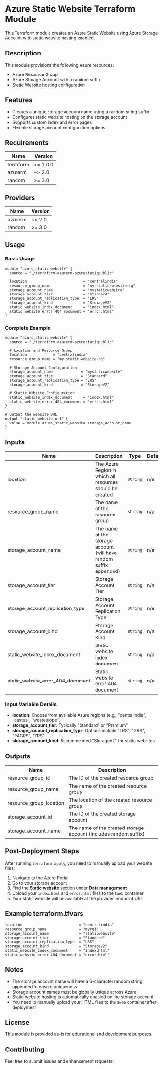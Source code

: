 # Azure Static Website Terraform Module

This Terraform module creates an Azure Static Website using Azure Storage Account with static website hosting enabled.

## Description

This module provisions the following Azure resources:
- Azure Resource Group
- Azure Storage Account with a random suffix
- Static Website hosting configuration

## Features

- Creates a unique storage account name using a random string suffix
- Configures static website hosting on the storage account
- Supports custom index and error pages
- Flexible storage account configuration options

## Requirements

| Name | Version |
|------|---------|
| terraform | >= 1.0.0 |
| azurerm | ~> 2.0 |
| random | >= 3.0 |

## Providers

| Name | Version |
|------|---------|
| azurerm | ~> 2.0 |
| random | >= 3.0 |

## Usage

### Basic Usage

```hcl
module "azure_static_website" {
  source = "./terraform-azurerm-azurestaticpublic"
  
  location                          = "centralindia"
  resource_group_name               = "my-static-website-rg"
  storage_account_name              = "mystaticwebsite"
  storage_account_tier              = "Standard"
  storage_account_replication_type  = "LRS"
  storage_account_kind              = "StorageV2"
  static_website_index_document     = "index.html"
  static_website_error_404_document = "error.html"
}
```

### Complete Example

```hcl
module "azure_static_website" {
  source = "./terraform-azurerm-azurestaticpublic"
  
  # Location and Resource Group
  location            = "centralindia"
  resource_group_name = "my-static-website-rg"
  
  # Storage Account Configuration
  storage_account_name             = "mystaticwebsite"
  storage_account_tier             = "Standard"
  storage_account_replication_type = "LRS"
  storage_account_kind             = "StorageV2"
  
  # Static Website Configuration
  static_website_index_document     = "index.html"
  static_website_error_404_document = "error.html"
}

# Output the website URL
output "static_website_url" {
  value = module.azure_static_website.storage_account_name
}
```

## Inputs

| Name | Description | Type | Default | Required |
|------|-------------|------|---------|:--------:|
| location | The Azure Region in which all resources should be created | `string` | n/a | yes |
| resource_group_name | The name of the resource group | `string` | n/a | yes |
| storage_account_name | The name of the storage account (will have random suffix appended) | `string` | n/a | yes |
| storage_account_tier | Storage Account Tier | `string` | n/a | yes |
| storage_account_replication_type | Storage Account Replication Type | `string` | n/a | yes |
| storage_account_kind | Storage Account Kind | `string` | n/a | yes |
| static_website_index_document | Static website index document | `string` | n/a | yes |
| static_website_error_404_document | Static website error 404 document | `string` | n/a | yes |

### Input Variable Details

- **location**: Choose from available Azure regions (e.g., "centralindia", "eastus", "westeurope")
- **storage_account_tier**: Typically "Standard" or "Premium"
- **storage_account_replication_type**: Options include "LRS", "GRS", "RAGRS", "ZRS"
- **storage_account_kind**: Recommended "StorageV2" for static websites

## Outputs

| Name | Description |
|------|-------------|
| resource_group_id | The ID of the created resource group |
| resource_group_name | The name of the created resource group |
| resource_group_location | The location of the created resource group |
| storage_account_id | The ID of the created storage account |
| storage_account_name | The name of the created storage account (includes random suffix) |

## Post-Deployment Steps

After running `terraform apply`, you need to manually upload your website files:

1. Navigate to the Azure Portal
2. Go to your storage account
3. Find the **Static website** section under **Data management**
4. Upload your `index.html` and `error.html` files to the `$web` container
5. Your static website will be available at the provided endpoint URL

## Example terraform.tfvars

```hcl
location                          = "centralindia"
resource_group_name               = "myrg1"
storage_account_name              = "staticwebsite"
storage_account_tier              = "Standard"
storage_account_replication_type  = "LRS"
storage_account_kind              = "StorageV2"
static_website_index_document     = "index.html"
static_website_error_404_document = "error.html"
```

## Notes

- The storage account name will have a 6-character random string appended to ensure uniqueness
- Storage account names must be globally unique across Azure
- Static website hosting is automatically enabled on the storage account
- You need to manually upload your HTML files to the `$web` container after deployment

## License

This module is provided as-is for educational and development purposes.

## Contributing

Feel free to submit issues and enhancement requests!